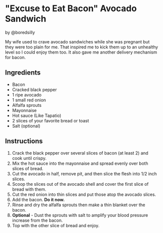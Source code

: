 # "Excuse to Eat Bacon" Avocado Sandwich
by @boredsilly

My wife used to crave avocado sandwiches while she was pregnant but they were too plain for me.  That inspired me to kick them up to an unhealthy level so I could enjoy them too. It also gave me another delivery mechanism for bacon.

## Ingredients

- Bacon
- Cracked black pepper
- 1 ripe avocado
- 1 small red onion
- Alfalfa sprouts
- Mayonnaise
- Hot sauce (Like Tapatio)
- 2 slices of your favorite bread or toast
- Salt (optional)

## Instructions

1. Crack the black pepper over several slices of bacon (at least 2) and cook until crispy.
2. Mix the hot sauce into the mayonnaise and spread evenly over both slices of bread.
3. Cut the avocado in half, remove pit, and then slice the flesh into 1/2 inch slices.
4. Scoop the slices out of the avocado shell and cover the first slice of bread with them.
5. Cut the red onion into thin slices and put those atop the avocado slices.
6. Add the bacon. **Do it now.**
7. Rinse and dry the alfalfa sprouts then make a thin blanket over the bacon.
8. **Optional** - Dust the sprouts with salt to amplify your blood pressure increase from the bacon.
9. Top with the other slice of bread and enjoy.
